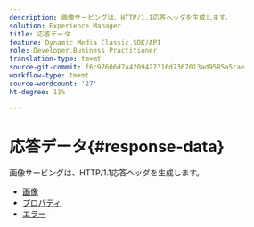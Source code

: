 ```yaml
---
description: 画像サービングは、HTTP/1.1応答ヘッダを生成します。
solution: Experience Manager
title: 応答データ
feature: Dynamic Media Classic,SDK/API
role: Developer,Business Practitioner
translation-type: tm+mt
source-git-commit: f6c97606d7a4209427316d7367013ad9585a5cae
workflow-type: tm+mt
source-wordcount: '27'
ht-degree: 11%

---
```



# 応答データ{#response-data}

画像サービングは、HTTP/1.1応答ヘッダを生成します。

* [画像](c-images.md)
* [プロパティ](c-properties/c-properties.md)
* [エラー](r-errors.md)

